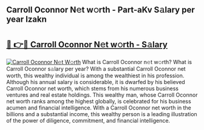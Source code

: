 ## Carroll Oconnor N𝚎t w𝚘rth - Part-aKv S𝚊lary per year Izakn

# <h2><a href="http://gc58xn.nevu.top/?p=Carroll+Oconnor">🔗 👉🔴 Carroll Oconnor N𝚎t w𝚘rth - S𝚊lary</a></h2>

[![Carroll Oconnor N𝚎t W𝚘rth](https://i.imgur.com/Oavwk0R.jpeg)](http://gc58xn.nevu.top/?p=Carroll+Oconnor)
What is Carroll Oconnor n𝚎t w𝚘rth? What is Carroll Oconnor s𝚊lary per year?
With a substantial Carroll Oconnor net worth, this wealthy individual is among the wealthiest in his profession. Although his annual salary is considerable, it is dwarfed by his believed Carroll Oconnor net worth, which stems from his numerous business ventures and real estate holdings. This wealthy man, whose Carroll Oconnor net worth ranks among the highest globally, is celebrated for his business acumen and financial intelligence. With a Carroll Oconnor net worth in the billions and a substantial income, this wealthy person is a leading illustration of the power of diligence, commitment, and financial intelligence.
